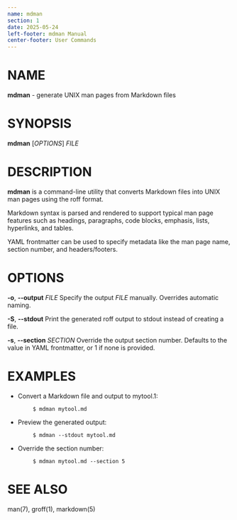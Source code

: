 ```yaml
---
name: mdman
section: 1
date: 2025-05-24
left-footer: mdman Manual
center-footer: User Commands
---
```


# NAME

**mdman** - generate UNIX man pages from Markdown files

# SYNOPSIS

**mdman** [_OPTIONS_] _FILE_

# DESCRIPTION

**mdman** is a command-line utility that converts Markdown files into UNIX man
pages using the roff format.

Markdown syntax is parsed and rendered to support typical man page features such
as headings, paragraphs, code blocks, emphasis, lists, hyperlinks, and tables.

YAML frontmatter can be used to specify metadata like the man page name, section
number, and headers/footers.

# OPTIONS

**-o**, **--output** *FILE*
    Specify the output *FILE* manually. Overrides automatic naming.

**-S**, **--stdout**
    Print the generated roff output to stdout instead of creating a file.

**-s**, **--section** *SECTION*
    Override the output section number. Defaults to the value in YAML frontmatter,
    or 1 if none is provided.

# EXAMPLES

- Convert a Markdown file and output to mytool.1:
```
        $ mdman mytool.md
```

- Preview the generated output:

```
        $ mdman --stdout mytool.md
```

- Override the section number:

```
        $ mdman mytool.md --section 5
```

# SEE ALSO

man(7), groff(1), markdown(5)
